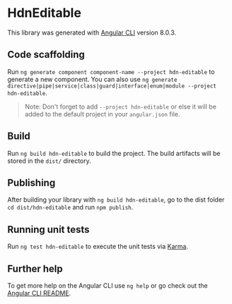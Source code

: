 # HdnEditable

This library was generated with [Angular CLI](https://github.com/angular/angular-cli) version 8.0.3.

## Code scaffolding

Run `ng generate component component-name --project hdn-editable` to generate a new component. You can also use `ng generate directive|pipe|service|class|guard|interface|enum|module --project hdn-editable`.
> Note: Don't forget to add `--project hdn-editable` or else it will be added to the default project in your `angular.json` file. 

## Build

Run `ng build hdn-editable` to build the project. The build artifacts will be stored in the `dist/` directory.

## Publishing

After building your library with `ng build hdn-editable`, go to the dist folder `cd dist/hdn-editable` and run `npm publish`.

## Running unit tests

Run `ng test hdn-editable` to execute the unit tests via [Karma](https://karma-runner.github.io).

## Further help

To get more help on the Angular CLI use `ng help` or go check out the [Angular CLI README](https://github.com/angular/angular-cli/blob/master/README.md).
